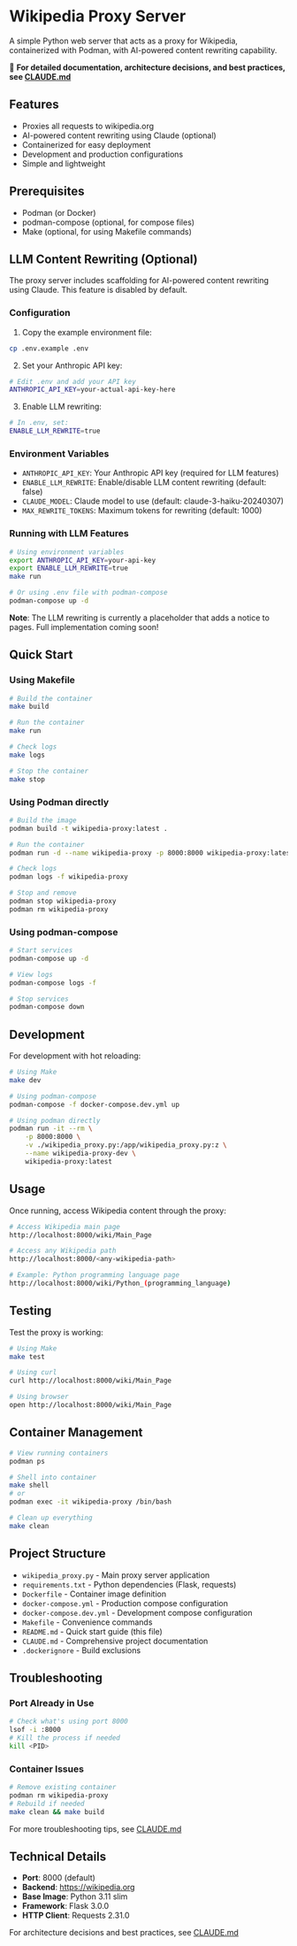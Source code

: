 # Wikipedia Proxy Server

A simple Python web server that acts as a proxy for Wikipedia, containerized with Podman, with AI-powered content rewriting capability.

📖 **For detailed documentation, architecture decisions, and best practices, see [CLAUDE.md](CLAUDE.md)**

## Features

- Proxies all requests to wikipedia.org
- AI-powered content rewriting using Claude (optional)
- Containerized for easy deployment
- Development and production configurations
- Simple and lightweight

## Prerequisites

- Podman (or Docker)
- podman-compose (optional, for compose files)
- Make (optional, for using Makefile commands)

## LLM Content Rewriting (Optional)

The proxy server includes scaffolding for AI-powered content rewriting using Claude. This feature is disabled by default.

### Configuration

1. Copy the example environment file:
```bash
cp .env.example .env
```

2. Set your Anthropic API key:
```bash
# Edit .env and add your API key
ANTHROPIC_API_KEY=your-actual-api-key-here
```

3. Enable LLM rewriting:
```bash
# In .env, set:
ENABLE_LLM_REWRITE=true
```

### Environment Variables

- `ANTHROPIC_API_KEY`: Your Anthropic API key (required for LLM features)
- `ENABLE_LLM_REWRITE`: Enable/disable LLM content rewriting (default: false)
- `CLAUDE_MODEL`: Claude model to use (default: claude-3-haiku-20240307)
- `MAX_REWRITE_TOKENS`: Maximum tokens for rewriting (default: 1000)

### Running with LLM Features

```bash
# Using environment variables
export ANTHROPIC_API_KEY=your-api-key
export ENABLE_LLM_REWRITE=true
make run

# Or using .env file with podman-compose
podman-compose up -d
```

**Note**: The LLM rewriting is currently a placeholder that adds a notice to pages. Full implementation coming soon!

## Quick Start

### Using Makefile

```bash
# Build the container
make build

# Run the container
make run

# Check logs
make logs

# Stop the container
make stop
```

### Using Podman directly

```bash
# Build the image
podman build -t wikipedia-proxy:latest .

# Run the container
podman run -d --name wikipedia-proxy -p 8000:8000 wikipedia-proxy:latest

# Check logs
podman logs -f wikipedia-proxy

# Stop and remove
podman stop wikipedia-proxy
podman rm wikipedia-proxy
```

### Using podman-compose

```bash
# Start services
podman-compose up -d

# View logs
podman-compose logs -f

# Stop services
podman-compose down
```

## Development

For development with hot reloading:

```bash
# Using Make
make dev

# Using podman-compose
podman-compose -f docker-compose.dev.yml up

# Using podman directly
podman run -it --rm \
    -p 8000:8000 \
    -v ./wikipedia_proxy.py:/app/wikipedia_proxy.py:z \
    --name wikipedia-proxy-dev \
    wikipedia-proxy:latest
```

## Usage

Once running, access Wikipedia content through the proxy:

```bash
# Access Wikipedia main page
http://localhost:8000/wiki/Main_Page

# Access any Wikipedia path
http://localhost:8000/<any-wikipedia-path>

# Example: Python programming language page
http://localhost:8000/wiki/Python_(programming_language)
```

## Testing

Test the proxy is working:

```bash
# Using Make
make test

# Using curl
curl http://localhost:8000/wiki/Main_Page

# Using browser
open http://localhost:8000/wiki/Main_Page
```

## Container Management

```bash
# View running containers
podman ps

# Shell into container
make shell
# or
podman exec -it wikipedia-proxy /bin/bash

# Clean up everything
make clean
```

## Project Structure

- `wikipedia_proxy.py` - Main proxy server application
- `requirements.txt` - Python dependencies (Flask, requests)
- `Dockerfile` - Container image definition
- `docker-compose.yml` - Production compose configuration
- `docker-compose.dev.yml` - Development compose configuration
- `Makefile` - Convenience commands
- `README.md` - Quick start guide (this file)
- `CLAUDE.md` - Comprehensive project documentation
- `.dockerignore` - Build exclusions

## Troubleshooting

### Port Already in Use
```bash
# Check what's using port 8000
lsof -i :8000
# Kill the process if needed
kill <PID>
```

### Container Issues
```bash
# Remove existing container
podman rm wikipedia-proxy
# Rebuild if needed
make clean && make build
```

For more troubleshooting tips, see [CLAUDE.md](CLAUDE.md#troubleshooting)

## Technical Details

- **Port**: 8000 (default)
- **Backend**: https://wikipedia.org
- **Base Image**: Python 3.11 slim
- **Framework**: Flask 3.0.0
- **HTTP Client**: Requests 2.31.0

For architecture decisions and best practices, see [CLAUDE.md](CLAUDE.md#architecture-decisions)